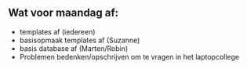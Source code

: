 ## Wat voor maandag af:
* templates af (iedereen)
* basisopmaak templates af (Suzanne)
* basis database af (Marten/Robin)
* Problemen bedenken/opschrijven om te vragen in het laptopcollege